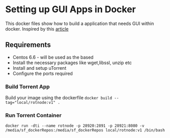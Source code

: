 <!--[metadata]>
+++
draft = false
+++
<![end-metadata]-->

# Setting up GUI Apps in Docker

This docker files show how to build a application that needs GUI within docker. Inspired by this [article](http://fabiorehm.com/blog/2014/09/11/running-gui-apps-with-docker/)

## Requirements
* Centos 6.6 - will be used as the based
* Install the necessary packages like wget,libssl, unzip etc
* Install and setup uTorrent
* Configure the ports required

### Build Torrent App
Build your image using the dockerfile 
`docker build --tag="local/rotnode:v1" .`

### Run Torrent Container
`docker run -dti --name rotnode -p 28920:2891 -p 28921:8080 -v /media/sf_dockerRepos:/media/sf_dockerRepos local/rotnode:v1 /bin/bash`


